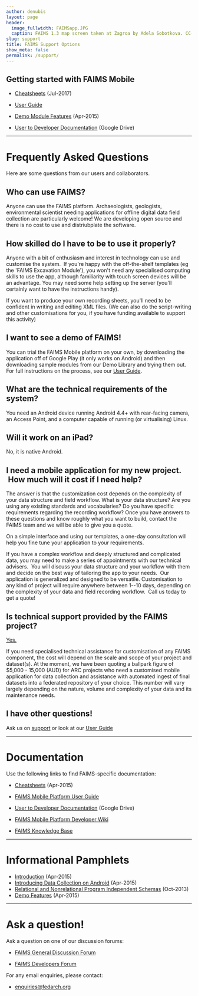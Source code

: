 ```yaml
---
author: denubis
layout: page
header:
  image_fullwidth: FAIMSapp.JPG
  caption: FAIMS 1.3 map screen taken at Zagroa by Adela Sobotkova. CC-BY 2013.
slug: support
title: FAIMS Support Options
show_meta: false
permalink: /support/
---
```


<a name="2"/>

## Getting started with FAIMS Mobile

* [Cheatsheets](https://www.fedarch.org/resources/handouts.pdf) (Jul-2017)

* [User Guide](https://faimsproject.atlassian.net/wiki/display/MobileUser/Getting+Started)

* [Demo Module Features](https://www.fedarch.org/resources/demoFeatures.pdf) (Apr-2015)

* [User to Developer Documentation](https://docs.google.com/document/d/1BQ_AZQQwEm2pxMyQ5wDLjOdEsO2ixmJaCwEyc9jsEOs/edit?usp=sharing) (Google Drive)

<a name="1"/>

* * *


# Frequently Asked Questions

Here are some questions from our users and collaborators.

## Who can use FAIMS?

Anyone can use the FAIMS platform. Archaeologists, geologists, environmental scientist needing applications for offline digital data field collection are particularly welcome! We are developing open source and there is no cost to use and distriubplate the software.

## How skilled do I have to be to use it properly?

Anyone with a bit of enthusiasm and interest in technology can use and customise the system.  If you're happy with the off-the-shelf templates (eg the 'FAIMS Excavation Module'), you won't need any specialised computing skills to use the app, although familiarity with touch screen devices will be an advantage. You may need some help setting up the server (you'll certainly want to have the instructions handy).

If you want to produce your own recording sheets, you'll need to be confident in writing and editing XML files. (We can also do the script-writing and other customisations for you, if you have funding available to support this activity)

## I want to see a demo of FAIMS!

You can trial the FAIMS Mobile platform on your own, by downloading the application off of Google Play (it only works on Android) and then downloading sample modules from our Demo Library and trying them out. For full instructions on the process, see our [User Guide](https://faimsproject.atlassian.net/wiki/display/MobileUser/Get+to+know+FAIMS+with+the+Demo+Library).

## What are the technical requirements of the system?

You need an Android device running Android 4.4+ with rear-facing camera, an Access Point, and a computer capable of running (or virtualising) Linux.

## Will it work on an iPad?

No, it is native Android.

## I need a mobile application for my new project.  How much will it cost if I need help?

The answer is that the customization cost depends on the complexity of your data structure and field workflow. What is your data structure? Are you using any existing standards and vocabularies? Do you have specific requirements regarding the recording workflow? Once you have answers to these questions and know roughly what you want to build, contact the FAIMS team and we will be able to give you a quote.

On a simple interface and using our templates, a one-day consultation will help you fine tune your application to your requirements.

If you have a complex workflow and deeply structured and complicated data, you may need to make a series of appointments with our technical advisers.  You will discuss your data structure and your workflow with them and decide on the best way of tailoring the app to your needs.  Our application is generalized and designed to be versatile. Customisation to any kind of project will require anywhere between 1--10 days, depending on the complexity of your data and field recording workflow.  Call us today to get a quote!

## Is technical support provided by the FAIMS project?

[Yes.](http://support.fedarch.org)

If you need specialised technical assistance for customisation of any FAIMS component, the cost will depend on the scale and scope of your project and dataset(s). At the moment, we have been quoting a ballpark figure of $5,000 - 15,000 (AUD) for ARC projects who need a customised mobile application for data collection and assistance with automated ingest of final datasets into a federated repository of your choice. This number will vary largely depending on the nature, volume and complexity of your data and its maintenance needs.

## I have other questions!

Ask us on [support](http://support.fedarch.org) or look at our [User Guide](https://faimsproject.atlassian.net/wiki/display/MobileUser)

<a name="3"/>

* * *


# Documentation

Use the following links to find FAIMS-specific documentation:

* [Cheatsheets](https://www.fedarch.org/resources/handouts.pdf) (Apr-2015)

* [FAIMS Mobile Platform User Guide](https://faimsproject.atlassian.net/wiki/display/MobileUser/Introduction)

* [User to Developer Documentation](https://docs.google.com/document/d/1BQ_AZQQwEm2pxMyQ5wDLjOdEsO2ixmJaCwEyc9jsEOs/edit?usp=sharing) (Google Drive)

* [FAIMS Mobile Platform Developer Wiki](https://faimsproject.atlassian.net/wiki/display/FAIMS/Mobile+Platform+Home)

* [FAIMS Knowledge Base](https://faimsproject.atlassian.net/wiki/display/Support/FAIMS+Support+Knowledge+Base)

<a name="Pamphlets"/>

* * *


# Informational Pamphlets

* [Introduction](https://www.fedarch.org/resources/introPamphlet.pdf) (Apr-2015)
* [Introducing Data Collection on Android](https://www.fedarch.org/resources/mobilePamphlet.pdf) (Apr-2015)
* [Relational and Nonrelational Program Independent Schemas](http://www.fedarch.org/resources/databasePamphlet.pdf) (Oct-2013)
* [Demo Features](https://www.fedarch.org/resources/demoFeatures.pdf) (Apr-2015)

* * *

<a name="4"/>

# Ask a question!

Ask a question on one of our discussion forums:

* [FAIMS General Discussion Forum](https://groups.google.com/a/fedarch.org/forum/#!forum/discussion)

* [FAIMS Developers Forum](https://groups.google.com/a/fedarch.org/forum/#!forum/usergroup)

For any email enquiries, please contact:

* [enquiries@fedarch.org](mailto:enquiries@fedarch.org)


